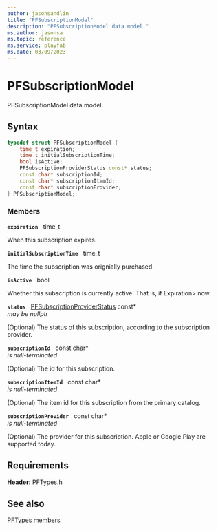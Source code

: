 ```yaml
---
author: jasonsandlin
title: "PFSubscriptionModel"
description: "PFSubscriptionModel data model."
ms.author: jasonsa
ms.topic: reference
ms.service: playfab
ms.date: 03/09/2023
---
```


# PFSubscriptionModel  

PFSubscriptionModel data model.  

## Syntax  
  
```cpp
typedef struct PFSubscriptionModel {  
    time_t expiration;  
    time_t initialSubscriptionTime;  
    bool isActive;  
    PFSubscriptionProviderStatus const* status;  
    const char* subscriptionId;  
    const char* subscriptionItemId;  
    const char* subscriptionProvider;  
} PFSubscriptionModel;  
```
  
### Members  
  
**`expiration`** &nbsp; time_t  
  
When this subscription expires.
  
**`initialSubscriptionTime`** &nbsp; time_t  
  
The time the subscription was orignially purchased.
  
**`isActive`** &nbsp; bool  
  
Whether this subscription is currently active. That is, if Expiration&gt; now.
  
**`status`** &nbsp; [PFSubscriptionProviderStatus](../enums/pfsubscriptionproviderstatus.md) const*  
*may be nullptr*  
  
(Optional) The status of this subscription, according to the subscription provider.
  
**`subscriptionId`** &nbsp; const char*  
*is null-terminated*  
  
(Optional) The id for this subscription.
  
**`subscriptionItemId`** &nbsp; const char*  
*is null-terminated*  
  
(Optional) The item id for this subscription from the primary catalog.
  
**`subscriptionProvider`** &nbsp; const char*  
*is null-terminated*  
  
(Optional) The provider for this subscription. Apple or Google Play are supported today.
  
  
## Requirements  
  
**Header:** PFTypes.h
  
## See also  
[PFTypes members](../pftypes_members.md)  

  
  
